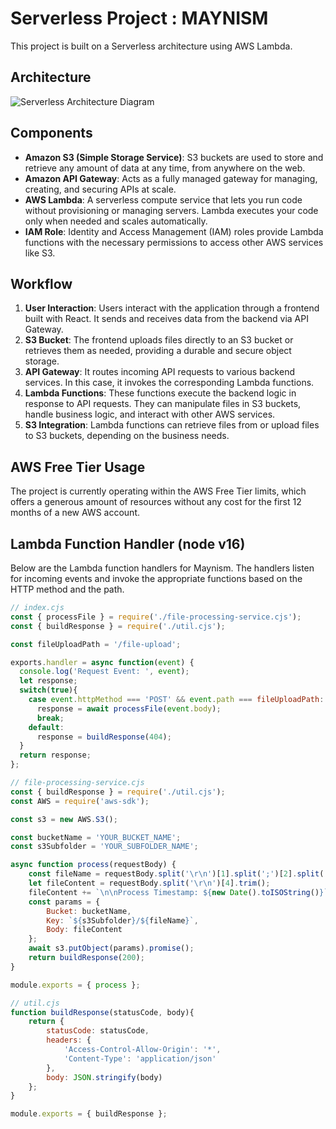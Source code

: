 # Serverless Project : MAYNISM
This project is built on a Serverless architecture using AWS Lambda.

## Architecture
![Serverless Architecture Diagram](https://github.com/MayHyeyeonKim/maynism/blob/main/images/serverless_architecture.png)


## Components
- **Amazon S3 (Simple Storage Service)**: S3 buckets are used to store and retrieve any amount of data at any time, from anywhere on the web.
- **Amazon API Gateway**: Acts as a fully managed gateway for managing, creating, and securing APIs at scale.
- **AWS Lambda**: A serverless compute service that lets you run code without provisioning or managing servers. Lambda executes your code only when needed and scales automatically.
- **IAM Role**: Identity and Access Management (IAM) roles provide Lambda functions with the necessary permissions to access other AWS services like S3.

## Workflow
1. **User Interaction**: Users interact with the application through a frontend built with React. It sends and receives data from the backend via API Gateway.
2. **S3 Bucket**: The frontend uploads files directly to an S3 bucket or retrieves them as needed, providing a durable and secure object storage.
3. **API Gateway**: It routes incoming API requests to various backend services. In this case, it invokes the corresponding Lambda functions.
4. **Lambda Functions**: These functions execute the backend logic in response to API requests. They can manipulate files in S3 buckets, handle business logic, and interact with other AWS services.
5. **S3 Integration**: Lambda functions can retrieve files from or upload files to S3 buckets, depending on the business needs.

## AWS Free Tier Usage
The project is currently operating within the AWS Free Tier limits, which offers a generous amount of resources without any cost for the first 12 months of a new AWS account.

## Lambda Function Handler (node v16)

Below are the Lambda function handlers for Maynism. The handlers listen for incoming events and invoke the appropriate functions based on the HTTP method and the path.


```javascript
// index.cjs
const { processFile } = require('./file-processing-service.cjs');
const { buildResponse } = require('./util.cjs');

const fileUploadPath = '/file-upload';

exports.handler = async function(event) {
  console.log('Request Event: ', event);
  let response;
  switch(true){
    case event.httpMethod === 'POST' && event.path === fileUploadPath:
      response = await processFile(event.body);
      break;
    default:
      response = buildResponse(404);
  }
  return response;
};
```

```javascript
// file-processing-service.cjs
const { buildResponse } = require('./util.cjs');
const AWS = require('aws-sdk');

const s3 = new AWS.S3();

const bucketName = 'YOUR_BUCKET_NAME';
const s3Subfolder = 'YOUR_SUBFOLDER_NAME';

async function process(requestBody) {
    const fileName = requestBody.split('\r\n')[1].split(';')[2].split('=')[1].replace(/^"|"$/g, '').trim();
    let fileContent = requestBody.split('\r\n')[4].trim();
    fileContent += `\n\nProcess Timestamp: ${new Date().toISOString()}`
    const params = {
        Bucket: bucketName,
        Key: `${s3Subfolder}/${fileName}`,
        Body: fileContent
    };
    await s3.putObject(params).promise();
    return buildResponse(200);
}

module.exports = { process };

```

```javascript
// util.cjs
function buildResponse(statusCode, body){
    return {
        statusCode: statusCode,
        headers: {
            'Access-Control-Allow-Origin': '*',
            'Content-Type': 'application/json'
        },
        body: JSON.stringify(body)
    };
}

module.exports = { buildResponse };

```

